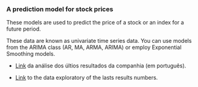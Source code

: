 ### A prediction model for stock prices

These models are used to predict the price of a stock or an index for a future period.

These data are known as univariate time series data. You can use models from the ARIMA class (AR, MA, ARMA, ARIMA) or employ Exponential Smoothing models.


- [Link](https://medium.com/@joaovictordds/an%C3%A1lise-explorat%C3%B3ria-de-petrobr%C3%A1s-utilizando-python-628f69ab5011) da análise dos últios resultados da companhia (em português).
  
- [Link](https://medium.com/@joaovictordds/exploratory-analysis-of-petrobras-with-python-a00de6496e36) to the data exploratory of the lasts results numbers.
